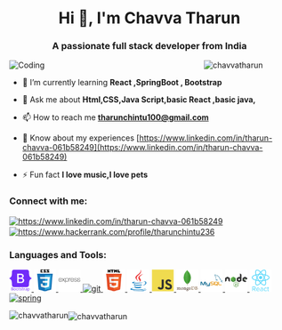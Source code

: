 <h1 align="center">Hi 👋, I'm Chavva Tharun</h1>
<h3 align="center">A passionate full stack developer from India</h3>
<img align="left" alt="Coding" width="350" src="https://indoanalytica.com/static/images/data-science-5.gif">

<p align="left"> <img src="https://komarev.com/ghpvc/?username=chavvatharun&label=Profile%20views&color=0e75b6&style=flat" alt="chavvatharun" /> </p>

- 🌱 I’m currently learning **React ,SpringBoot , Bootstrap**

- 💬 Ask me about **Html,CSS,Java Script,basic React ,basic java,**

- 📫 How to reach me **tharunchintu100@gmail.com**

- 📄 Know about my experiences [https://www.linkedin.com/in/tharun-chavva-061b58249](https://www.linkedin.com/in/tharun-chavva-061b58249)

- ⚡ Fun fact **I love music,I love pets**

<h3 align="left">Connect with me:</h3>
<p align="left">
<a href="https://linkedin.com/in/https://www.linkedin.com/in/tharun-chavva-061b58249" target="blank"><img align="center" src="https://raw.githubusercontent.com/rahuldkjain/github-profile-readme-generator/master/src/images/icons/Social/linked-in-alt.svg" alt="https://www.linkedin.com/in/tharun-chavva-061b58249" height="30" width="40" /></a>
<a href="https://www.hackerrank.com/https://www.hackerrank.com/profile/tharunchintu236" target="blank"><img align="center" src="https://raw.githubusercontent.com/rahuldkjain/github-profile-readme-generator/master/src/images/icons/Social/hackerrank.svg" alt="https://www.hackerrank.com/profile/tharunchintu236" height="30" width="40" /></a>
</p>

<h3 align="left">Languages and Tools:</h3>
<p align="left"> <a href="https://getbootstrap.com" target="_blank" rel="noreferrer"> <img src="https://raw.githubusercontent.com/devicons/devicon/master/icons/bootstrap/bootstrap-plain-wordmark.svg" alt="bootstrap" width="40" height="40"/> </a> <a href="https://www.w3schools.com/css/" target="_blank" rel="noreferrer"> <img src="https://raw.githubusercontent.com/devicons/devicon/master/icons/css3/css3-original-wordmark.svg" alt="css3" width="40" height="40"/> </a> <a href="https://expressjs.com" target="_blank" rel="noreferrer"> <img src="https://raw.githubusercontent.com/devicons/devicon/master/icons/express/express-original-wordmark.svg" alt="express" width="40" height="40"/> </a> <a href="https://git-scm.com/" target="_blank" rel="noreferrer"> <img src="https://www.vectorlogo.zone/logos/git-scm/git-scm-icon.svg" alt="git" width="40" height="40"/> </a> <a href="https://www.w3.org/html/" target="_blank" rel="noreferrer"> <img src="https://raw.githubusercontent.com/devicons/devicon/master/icons/html5/html5-original-wordmark.svg" alt="html5" width="40" height="40"/> </a> <a href="https://www.java.com" target="_blank" rel="noreferrer"> <img src="https://raw.githubusercontent.com/devicons/devicon/master/icons/java/java-original.svg" alt="java" width="40" height="40"/> </a> <a href="https://developer.mozilla.org/en-US/docs/Web/JavaScript" target="_blank" rel="noreferrer"> <img src="https://raw.githubusercontent.com/devicons/devicon/master/icons/javascript/javascript-original.svg" alt="javascript" width="40" height="40"/> </a> <a href="https://www.mongodb.com/" target="_blank" rel="noreferrer"> <img src="https://raw.githubusercontent.com/devicons/devicon/master/icons/mongodb/mongodb-original-wordmark.svg" alt="mongodb" width="40" height="40"/> </a> <a href="https://www.mysql.com/" target="_blank" rel="noreferrer"> <img src="https://raw.githubusercontent.com/devicons/devicon/master/icons/mysql/mysql-original-wordmark.svg" alt="mysql" width="40" height="40"/> </a> <a href="https://nodejs.org" target="_blank" rel="noreferrer"> <img src="https://raw.githubusercontent.com/devicons/devicon/master/icons/nodejs/nodejs-original-wordmark.svg" alt="nodejs" width="40" height="40"/> </a> <a href="https://reactjs.org/" target="_blank" rel="noreferrer"> <img src="https://raw.githubusercontent.com/devicons/devicon/master/icons/react/react-original-wordmark.svg" alt="react" width="40" height="40"/> </a> <a href="https://spring.io/" target="_blank" rel="noreferrer"> <img src="https://www.vectorlogo.zone/logos/springio/springio-icon.svg" alt="spring" width="40" height="40"/> </a> </p>

<p><img align="left" src="https://github-readme-stats.vercel.app/api/top-langs?username=chavvatharun&show_icons=true&locale=en&layout=compact" alt="chavvatharun" /></p>

<p><img align="center" src="https://github-readme-streak-stats.herokuapp.com/?user=chavvatharun&" alt="chavvatharun" /></p>


